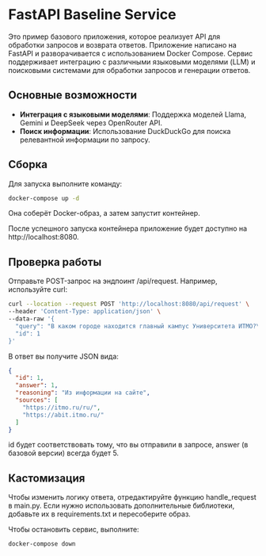 # FastAPI Baseline Service
Это пример базового приложения, которое реализует API для обработки запросов и возврата ответов. Приложение написано на FastAPI и разворачивается с использованием Docker Compose. Сервис поддерживает интеграцию с различными языковыми моделями (LLM) и поисковыми системами для обработки запросов и генерации ответов.

## Основные возможности
- **Интеграция с языковыми моделями**: Поддержка моделей Llama, Gemini и DeepSeek через OpenRouter API.
- **Поиск информации**: Использование DuckDuckGo для поиска релевантной информации по запросу.

## Сборка
Для запуска выполните команду:

```bash
docker-compose up -d
```
Она соберёт Docker-образ, а затем запустит контейнер.

После успешного запуска контейнера приложение будет доступно на http://localhost:8080.

## Проверка работы
Отправьте POST-запрос на эндпоинт /api/request. Например, используйте curl:

```bash
curl --location --request POST 'http://localhost:8080/api/request' \
--header 'Content-Type: application/json' \
--data-raw '{
  "query": "В каком городе находится главный кампус Университета ИТМО?\n1. Москва\n2. Санкт-Петербург\n3. Екатеринбург\n4. Нижний Новгород",
  "id": 1
}'
```
В ответ вы получите JSON вида:

```json
{
  "id": 1,
  "answer": 1,
  "reasoning": "Из информации на сайте",
  "sources": [
    "https://itmo.ru/ru/",
    "https://abit.itmo.ru/"
  ]
}
```

id будет соответствовать тому, что вы отправили в запросе,
answer (в базовой версии) всегда будет 5.
## Кастомизация
Чтобы изменить логику ответа, отредактируйте функцию handle_request в main.py.
Если нужно использовать дополнительные библиотеки, добавьте их в requirements.txt и пересоберите образ.


Чтобы остановить сервис, выполните:

```bash
docker-compose down
```
